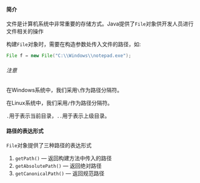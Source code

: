 #### 简介
文件是计算机系统中非常重要的存储方式。Java提供了`File`对象供开发人员进行文件相关的操作

构建`File`对象时，需要在构造参数处传入文件的路径，如:

```java
File f = new File("C:\\Windows\\notepad.exe");
```

###### 注意
在Windows系统中，我们采用`\`作为路径分隔符。

在Linux系统中，我们采用`/`作为路径分隔符。

`.`用于表示当前目录，`..`用于表示上级目录。

#### 路径的表达形式
`File`对象提供了三种路径的表达形式
1. `getPath()` — 返回构建方法中传入的路径
2. `getAbsolutePath()` — 返回绝对路径
3. `getCanonicalPath()` — 返回规范路径

